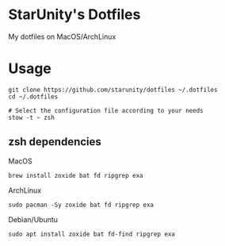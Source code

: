 # StarUnity's Dotfiles

My dotfiles on MacOS/ArchLinux

# Usage

```shell
git clone https://github.com/starunity/dotfiles ~/.dotfiles
cd ~/.dotfiles

# Select the configuration file according to your needs
stow -t ~ zsh
```

## zsh dependencies

MacOS

```shell
brew install zoxide bat fd ripgrep exa
```

ArchLinux

```shell
sudo pacman -Sy zoxide bat fd ripgrep exa
```

Debian/Ubuntu

```shell
sudo apt install zoxide bat fd-find ripgrep exa
```